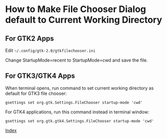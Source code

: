 # How to Make File Chooser Dialog default to Current Working Directory

## For GTK2 Apps

Edit `~/.config/gtk-2.0/gtkfilechooser.ini`

Change StartupMode=recent to StartupMode=cwd and save the file.

## For GTK3/GTK4 Apps

When terminal opens, run command to set current working directory as default for GTK3 file chooser:

`gsettings set org.gtk.Settings.FileChooser startup-mode 'cwd'`

For GTK4 applications, run this command instead in terminal window:

`gsettings set org.gtk.gtk4.Settings.FileChooser startup-mode 'cwd'`

[Index](index.md)
